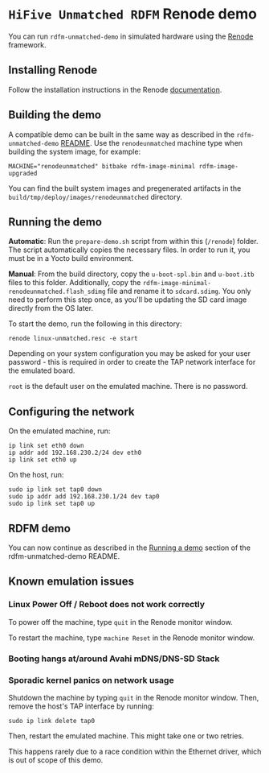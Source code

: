 # `HiFive Unmatched RDFM` Renode demo

You can run `rdfm-unmatched-demo` in simulated hardware using the [Renode](https://renode.io/) framework.

## Installing Renode

Follow the installation instructions in the Renode [documentation](https://renode.readthedocs.io/en/latest/introduction/installing.html).

## Building the demo

A compatible demo can be built in the same way as described in the `rdfm-unmatched-demo` [README](../README.md). Use the `renodeunmatched` machine type when building the system image, for example:

```
MACHINE="renodeunmatched" bitbake rdfm-image-minimal rdfm-image-upgraded
```

You can find the built system images and pregenerated artifacts in the `build/tmp/deploy/images/renodeunmatched` directory.

## Running the demo

**Automatic**: Run the `prepare-demo.sh` script from within this (`/renode`) folder.
The script automatically copies the necessary files. 
In order to run it, you must be in a Yocto build environment.

**Manual**: From the build directory, copy the `u-boot-spl.bin` and `u-boot.itb` files to this folder.
Additionally, copy the `rdfm-image-minimal-renodeunmatched.flash_sdimg` file and rename it to `sdcard.sdimg`.
You only need to perform this step once, as you'll be updating the SD card image directly from the OS later.

To start the demo, run the following in this directory:
```
renode linux-unmatched.resc -e start
```

Depending on your system configuration you may be asked for your user password - this is required in order to create the TAP network interface for the emulated board.

`root` is the default user on the emulated machine.
There is no password.

## Configuring the network

On the emulated machine, run:

```
ip link set eth0 down
ip addr add 192.168.230.2/24 dev eth0
ip link set eth0 up
```

On the host, run:

```
sudo ip link set tap0 down
sudo ip addr add 192.168.230.1/24 dev tap0
sudo ip link set tap0 up
```

## RDFM demo

You can now continue as described in the [Running a demo](../README.md#running-a-demo) section of the rdfm-unmatched-demo README.

## Known emulation issues

### Linux Power Off / Reboot does not work correctly

To power off the machine, type `quit` in the Renode monitor window.

To restart the machine, type `machine Reset` in the Renode monitor window.

### Booting hangs at/around Avahi mDNS/DNS-SD Stack
### Sporadic kernel panics on network usage

Shutdown the machine by typing `quit` in the Renode monitor window. 
Then, remove the host's TAP interface by running:

```
sudo ip link delete tap0
```
Then, restart the emulated machine. This might take one or two retries.

This happens rarely due to a race condition within the Ethernet driver, which is out of scope of this demo.
